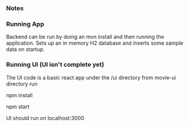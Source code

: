 ### Notes

### Running App
Backend can be run by doing an mvn install and then running the application. 
Sets up an in memory H2 database and inserts some sample data on startup. 

### Running UI (UI isn't complete yet)
The UI code is a basic react app under the /ui directory
from movie-ui directory run 

npm install

npm start

UI should run on localhost:3000
